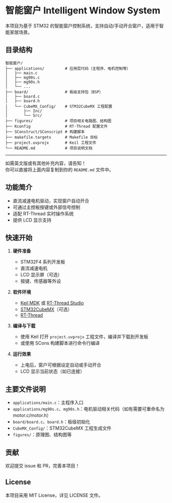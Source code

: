 # 智能窗户 Intelligent Window System

本项目为基于 STM32 的智能窗户控制系统，支持自动/手动开合窗户，适用于智能家居场景。

## 目录结构

```
智能窗户/
├── applications/         # 应用层代码（主程序、电机控制等）
│   ├── main.c
│   ├── mg90s.c
│   ├── mg90s.h
│   └── ...
├── board/                # 板级支持包（BSP）
│   ├── board.c
│   ├── board.h
│   └── CubeMX_Config/    # STM32CubeMX 工程配置
│       ├── Inc/
│       └── Src/
├── figures/              # 项目相关电路图、结构图
├── Kconfig               # RT-Thread 配置文件
├── SConstruct/SConscript # 构建脚本
├── makefile.targets      # Makefile 目标
├── project.uvprojx       # Keil 工程文件
└── README.md             # 项目说明文档
```

---

如需英文版或有其他补充内容，请告知！  
你可以直接将上面内容复制到你的 `README.md` 文件中。

## 功能简介

- 直流减速电机驱动，实现窗户自动开合
- 可通过主控板按键或外部信号控制
- 适配 RT-Thread 实时操作系统
- 提供 LCD 显示支持

## 快速开始

1. **硬件准备**  
   - STM32F4 系列开发板  
   - 直流减速电机  
   - LCD 显示屏（可选）  
   - 按键、传感器等外设

2. **软件环境**  
   - [Keil MDK](https://www.keil.com/) 或 [RT-Thread Studio](https://www.rt-thread.io/)
   - [STM32CubeMX](https://www.st.com/en/development-tools/stm32cubemx.html)（可选）
   - [RT-Thread](https://www.rt-thread.io/)

3. **编译与下载**  
   - 使用 Keil 打开 `project.uvprojx` 工程文件，编译并下载到开发板
   - 或使用 SCons 构建脚本进行命令行编译

4. **运行效果**  
   - 上电后，窗户可根据设定自动或手动开合
   - LCD 显示当前状态（如已连接）

## 主要文件说明

- `applications/main.c`：主程序入口
- `applications/mg90s.c`、`mg90s.h`：电机驱动相关代码（如有需要可重命名为 motor.c/motor.h）
- `board/board.c`、`board.h`：板级初始化
- `CubeMX_Config/`：STM32CubeMX 工程生成文件
- `figures/`：原理图、结构图等

## 贡献

欢迎提交 issue 和 PR，完善本项目！

## License

本项目采用 MIT License，详见 LICENSE 文件。
